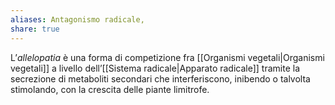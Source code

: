 ```yaml
---
aliases: Antagonismo radicale,
share: true
---
```

L’*allelopatia* è una forma di competizione fra [[Organismi vegetali|Organismi vegetali]] a livello dell’[[Sistema radicale|Apparato radicale]] tramite la secrezione di metaboliti secondari che interferiscono, inibendo o talvolta stimolando, con la crescita delle piante limitrofe.